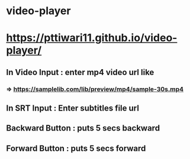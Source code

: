 # video-player
# https://pttiwari11.github.io/video-player/
## In Video Input : enter mp4 video url like
### => https://samplelib.com/lib/preview/mp4/sample-30s.mp4
## In SRT Input : Enter subtitles file url
## Backward Button : puts 5 secs backward
## Forward Button : puts 5 secs forward
